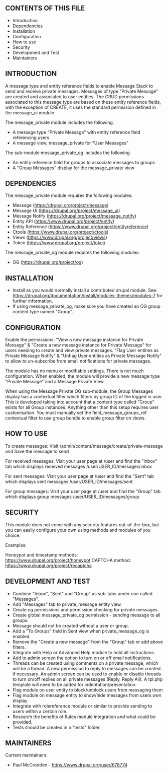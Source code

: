 CONTENTS OF THIS FILE
---------------------
 * Introduction
 * Dependencies
 * Installation
 * Configuration
 * How to use
 * Security
 * Development and Test
 * Maintainers

INTRODUCTION
------------
A message type and entity reference fields to enable Message Stack to
send and receive private messages. Messages of type "Private Message" are
created and associated to user entities. The CRUD permissions associated to this
message type are based on these entity reference fields, with the exception of
CREATE, it uses the standard permission defined in the message_ui module.

The message_private module includes the following.
+ A message type "Private Message" with entity reference field referencing users
+ A message view, message_private for "User Messages"

The sub-module message_private_og includes the following.
+ An entity reference field for groups to associate messages to groups
+ A "Group Messages" display for the message_private view


DEPENDENCIES
------------
The message_private module requires the following modules:
 * Message (https://drupal.org/project/message)
 * Message UI (https://drupal.org/project/message_ui)
 * Message Notify (https://drupal.org/project/message_notify)
 * Entity API (https://www.drupal.org/project/entity)
 * Entity Reference (https://www.drupal.org/project/entityreference)
 * Ctools (https://www.drupal.org/project/ctools)
 * Views (https://www.drupal.org/project/views)
 * Token (https://www.drupal.org/project/token

The message_private_og module requires the following modules:
 * OG (https://drupal.org/project/og)


INSTALLATION
------------
 * Install as you would normally install a contributed drupal module. See:
   https://drupal.org/documentation/install/modules-themes/modules-7
   for further information.
 * If using message_private_og, make sure you have created an OG group content
   type named "Group".


CONFIGURATION
-------------
Enable the permissions: 
"View a new message instance for Private Message" &
"Create a new message instance for Private Message" for users needing to create
and view private messages.
"Flag User entities as Private Message Notify" &
"Unflag User entities as Private Message Notify" to allow to un-subscribe from
email notifications for private messages.

The module has no menu or modifiable settings.  There is not much
configuration.  When enabled, the module will provide a new message type
"Private Message" and a Message Private View.

When using the Message Private OG sub-module, the Group Messages display has
a contextual filter which filters by group ID of the logged in user. This is
developed taking into account that a content type called "Group" exists for all
Group instances. Anything other than this setup requires user customisation. You
must manually set the field_message_groups_ref contextual filter to use group
bundle to enable group filter on views.

HOW TO USE
----------
To create messages:
Visit /admin/content/message/create/private-message and Save the message to send

For received messages:
Visit your user page at /user and find the "Inbox" tab which displays received
messages /user/USER_ID/messages/inbox

For sent messages:
Visit your user page at /user and find the "Sent" tab which displays sent
messages /user/USER_ID/messages/sent

For group messages:
Visit your user page at /user and find the "Group" tab which displays group
messages /user/USER_ID/messages/group

SECURITY
--------
This module does not come with any security features out-of-the-box, but you can
easily configure your own using methods and modules of you choice.

Examples:

Honeypot and timestamp methods: https://www.drupal.org/project/honeypot
CAPTCHA method: https://www.drupal.org/project/recaptcha


DEVELOPMENT AND TEST
------------------
 * Combine "Inbox", "Sent" and "Group" as sub-tabs under one called "Messages".
 * Add "Messages" tab to private_message entity view.
 * Create og permissions and permission checking for private messages.
 * Create global message_private_og permission - sending message to all groups.
 * Message should not be created without a user or group.
 * Add a "To Groups" field in Sent view when private_message_og is enabled.
 * Remove the "Create a new message" from the "Group" tab or add above filters.
 * Integrate with Help or Advanced Help module to hold all instructions.
 * Add to admin screen the option to turn on or off email notifications.
 * Threads can be created using comments on a private message, which will be a 
   thread. A new permission to reply to messages can be created if necessary. 
   An admin screen can be used to enable or disable threads to turn on/off 
   replies on all private messages (Reply, Reply All). A tpl.php template will 
   need to be added for indentation/presentation.
 * Flag module on user entity to block/unblock users from messaging them
 * Flag module on message entity to show/hide messages from users own display
 * Integrate with rolereference module or similar to provide sending to users
   within a certain role.
 * Research the benefits of Rules module integration and what could be provided.
 * Tests should be created in a "tests" folder.

MAINTAINERS
-----------
Current maintainers:
 * Paul McCrodden - https://www.drupal.org/user/678774
